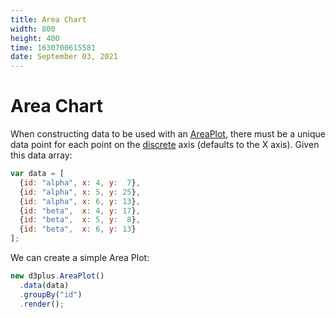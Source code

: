 ```yaml
---
title: Area Chart
width: 800
height: 400
time: 1630700615581
date: September 03, 2021
---
```


# Area Chart

When constructing data to be used with an [AreaPlot](http://d3plus.org/docs/#AreaPlot), there must be a unique data point for each point on the [discrete](http://d3plus.org/docs/#Plot.discrete) axis (defaults to the X axis). Given this data array:

```js
var data = [
  {id: "alpha", x: 4, y:  7},
  {id: "alpha", x: 5, y: 25},
  {id: "alpha", x: 6, y: 13},
  {id: "beta",  x: 4, y: 17},
  {id: "beta",  x: 5, y:  8},
  {id: "beta",  x: 6, y: 13}
];
```

We can create a simple Area Plot:

```js
new d3plus.AreaPlot()
  .data(data)
  .groupBy("id")
  .render();
```
